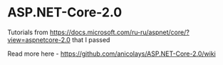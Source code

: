 # ASP.NET-Core-2.0
Tutorials from https://docs.microsoft.com/ru-ru/aspnet/core/?view=aspnetcore-2.0 that I passed


Read more here - https://github.com/anicolays/ASP.NET-Core-2.0/wiki

